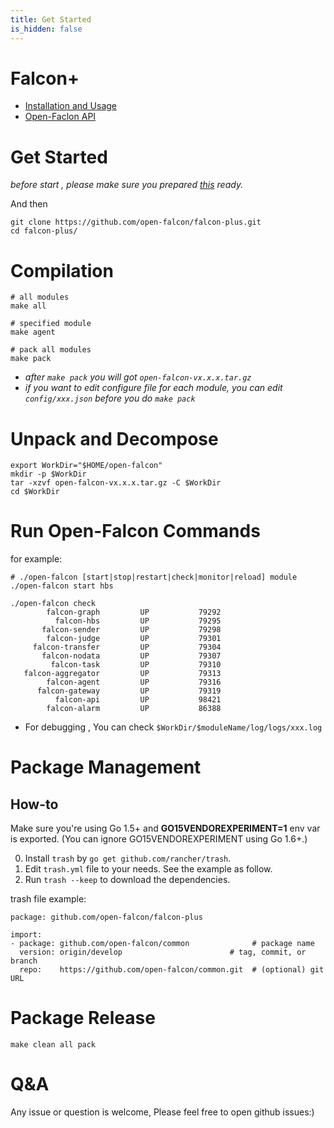 ```yaml
---
title: Get Started
is_hidden: false
---
```


# Falcon+

- [Installation and Usage](http://book.open-falcon.org)
- [Open-Faclon API](http://open-falcon.org/falcon-plus)

# Get Started

*before start , please make sure you prepared [this](https://book.open-falcon.org/zh/install_from_src/prepare.html) ready.*

And then

```
git clone https://github.com/open-falcon/falcon-plus.git
cd falcon-plus/
```

# Compilation

```
# all modules
make all

# specified module
make agent

# pack all modules
make pack
```

* *after `make pack` you will got `open-falcon-vx.x.x.tar.gz`*
* *if you want to edit configure file for each module, you can edit `config/xxx.json` before you do `make pack`*

#  Unpack and Decompose

```
export WorkDir="$HOME/open-falcon"
mkdir -p $WorkDir
tar -xzvf open-falcon-vx.x.x.tar.gz -C $WorkDir
cd $WorkDir
```

# Run Open-Falcon Commands

for example:

```
# ./open-falcon [start|stop|restart|check|monitor|reload] module
./open-falcon start hbs

./open-falcon check
        falcon-graph         UP           79292
          falcon-hbs         UP           79295
       falcon-sender         UP           79298
        falcon-judge         UP           79301
     falcon-transfer         UP           79304
       falcon-nodata         UP           79307
         falcon-task         UP           79310
   falcon-aggregator         UP           79313
        falcon-agent         UP           79316
      falcon-gateway         UP           79319
          falcon-api         UP           98421
        falcon-alarm         UP           86388

```

* For debugging , You can check `$WorkDir/$moduleName/log/logs/xxx.log`

# Package Management
## How-to

Make sure you're using Go 1.5+ and **GO15VENDOREXPERIMENT=1** env var is exported. (You can ignore GO15VENDOREXPERIMENT using Go 1.6+.)

 0. Install `trash` by `go get github.com/rancher/trash`.
 1. Edit `trash.yml` file to your needs. See the example as follow.
 2. Run `trash --keep` to download the dependencies.

trash file example:

```
package: github.com/open-falcon/falcon-plus

import:
- package: github.com/open-falcon/common              # package name
  version: origin/develop                        # tag, commit, or branch
  repo:    https://github.com/open-falcon/common.git  # (optional) git URL
```

# Package Release

```
make clean all pack
```

# Q&A

Any issue or question is welcome, Please feel free to open github issues:)
